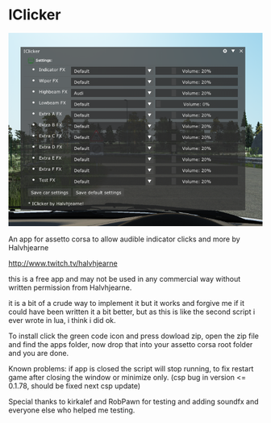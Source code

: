 # IClicker

![screenshot](https://github.com/Halvhjearne/IClicker/blob/main/screenshot.PNG?raw=true)

An app for assetto corsa to allow audible indicator clicks and more by Halvhjearne

http://www.twitch.tv/halvhjearne

this is a free app and may not be used in any commercial way without written permission from Halvhjearne.

it is a bit of a crude way to implement it but it works and forgive me if it could have been written it a bit better, but as this is like the second script i ever wrote in lua, i think i did ok.

To install click the green code icon and press dowload zip, open the zip file and find the apps folder, now drop that into your assetto corsa root folder and you are done.

Known problems: 
if app is closed the script will stop running, to fix restart game after closing the window or minimize only. (csp bug in version <= 0.1.78, should be fixed next csp update) 

Special thanks to kirkalef and RobPawn for testing and adding soundfx and everyone else who helped me testing.
